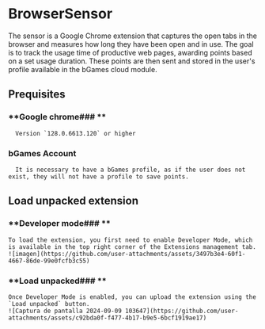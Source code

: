 # BrowserSensor
The sensor is a Google Chrome extension that captures the open tabs in the browser and measures how long they have been open and in use. The goal is to track the usage time of productive web pages, awarding points based on a set usage duration. These points are then sent and stored in the user's profile available in the bGames cloud module.

## Prequisites
  ### **Google chrome### **
      Version `128.0.6613.120` or higher
  ### **bGames Account**
      It is necessary to have a bGames profile, as if the user does not exist, they will not have a profile to save points.

## Load unpacked extension
  ### **Developer mode### **
    To load the extension, you first need to enable Developer Mode, which is available in the top right corner of the Extensions management tab.
    ![imagen](https://github.com/user-attachments/assets/3497b3e4-60f1-4667-86de-99e0fcfb3c55)
  ### **Load unpacked### **
    Once Developer Mode is enabled, you can upload the extension using the `Load unpacked` button.
    ![Captura de pantalla 2024-09-09 103647](https://github.com/user-attachments/assets/c92bda0f-f477-4b17-b9e5-6bcf1919ae17)

